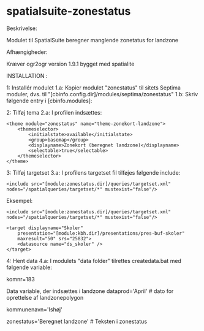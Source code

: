 spatialsuite-zonestatus
=======================

Beskrivelse:

Modulet til SpatialSuite beregner manglende zonetatus for landzone


Afhængigheder:

Kræver ogr2ogr version 1.9.1 bygget med spatialite

INSTALLATION :

1:   Installér modulet
1.a: Kopier modulet "zonestatus" til sitets Septima moduler, dvs. til "[cbinfo.config.dir]/modules/septima/zonestatus"
1.b: Skriv følgende entry i [cbinfo.modules]: <module name="zonestatus" dir="septima/zonestatus"/>

2: Tilføj tema
2.a: I profilen indsættes:

    <theme module="zonestatus" name="theme-zonekort-landzone">
        <themeselector>
            <initialstate>available</initialstate>
            <group>basemap</group>
            <displayname>Zonekort (beregnet landzone)</displayname>
            <selectable>true</selectable>
        </themeselector>
    </theme>

3: Tilføj targetset
3.a: I profilens targetset fil tilføjes følgende include:

    <include src="[module:zonestatus.dir]/queries/targetset.xml" nodes="/spatialqueries/targetset/*" mustexist="false"/>

Eksempel:

 <targetset name="std_soegning" maxresult="500" >

    <include src="[module:zonestatus.dir]/queries/targetset.xml" nodes="/spatialqueries/targetset/*" mustexist="false"/>

	<target displayname="Skoler"
		presentation="[module:kbh.dir]/presentations/pres-buf-skoler"
		maxresult="50" srs="25832">
		<datasource name="ds_skoler" />
	</target>

</targetset>


4: Hent data
4.a: I modulets "data folder" tilrettes createdata.bat  med følgende variable:

komnr=183

Data variable, der indsættes i landzone
dataprod='April' # dato for oprettelse af landzonepolygon

kommunenavn='Ishøj'

zonestatus='Beregnet landzone' # Teksten i zonestatus